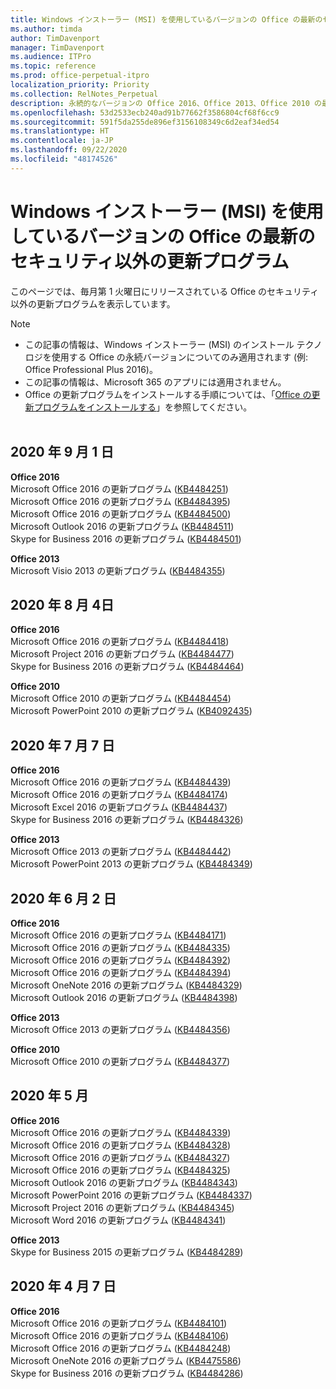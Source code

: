 ```yaml
---
title: Windows インストーラー (MSI) を使用しているバージョンの Office の最新のセキュリティ以外の更新プログラム
ms.author: timda
author: TimDavenport
manager: TimDavenport
ms.audience: ITPro
ms.topic: reference
ms.prod: office-perpetual-itpro
localization_priority: Priority
ms.collection: RelNotes_Perpetual
description: 永続的なバージョンの Office 2016、Office 2013、Office 2010 の最新のセキュリティ以外の更新プログラム情報へのリンクを IT 技術者に提供します
ms.openlocfilehash: 53d2533ecb240ad91b77662f3586804cf68f6cc9
ms.sourcegitcommit: 591f5da255de896ef3156108349c6d2eaf34ed54
ms.translationtype: HT
ms.contentlocale: ja-JP
ms.lasthandoff: 09/22/2020
ms.locfileid: "48174526"
---
```

# <a name="latest-non-security-updates-for-versions-of-office-that-use-windows-installer-msi"></a>Windows インストーラー (MSI) を使用しているバージョンの Office の最新のセキュリティ以外の更新プログラム

このページでは、毎月第 1 火曜日にリリースされている Office のセキュリティ以外の更新プログラムを表示しています。

> [!NOTE]
> - この記事の情報は、Windows インストーラー (MSI) のインストール テクノロジを使用する Office の永続バージョンについてのみ適用されます (例: Office Professional Plus 2016)。
> - この記事の情報は、Microsoft 365 のアプリには適用されません。
> - Office の更新プログラムをインストールする手順については、「[Office の更新プログラムをインストールする](https://support.office.com/article/2ab296f3-7f03-43a2-8e50-46de917611c5)」を参照してください。
<br/><br/>

## <a name="september-1-2020"></a>2020 年 9 月 1 日
**Office 2016**<br/>
Microsoft Office 2016 の更新プログラム ([KB4484251](https://support.microsoft.com/help/4484251))<br/>
Microsoft Office 2016 の更新プログラム ([KB4484395](https://support.microsoft.com/help/4484395))<br/> Microsoft Office 2016 の更新プログラム ([KB4484500](https://support.microsoft.com/help/4484500)) <br/>
Microsoft Outlook 2016 の更新プログラム ([KB4484511](https://support.microsoft.com/help/4484511)) <br/>
Skype for Business 2016 の更新プログラム ([KB4484501](https://support.microsoft.com/help/4484501)) <br/>

**Office 2013**<br/>
Microsoft Visio 2013 の更新プログラム ([KB4484355](https://support.microsoft.com/help/4484355))<br/>

## <a name="august-4-2020"></a>2020 年 8 月 4日

**Office 2016**<br/>
Microsoft Office 2016 の更新プログラム ([KB4484418](https://support.microsoft.com/help/4484418))<br/> Microsoft Project 2016 の更新プログラム ([KB4484477](https://support.microsoft.com/help/4484477))<br/>
Skype for Business 2016 の更新プログラム ([KB4484464](https://support.microsoft.com/help/4484464))<br/> 

**Office 2010**<br/>
Microsoft Office 2010 の更新プログラム ([KB4484454](https://support.microsoft.com/help/4484454))<br/> Microsoft PowerPoint 2010 の更新プログラム ([KB4092435](https://support.microsoft.com/help/4092435))<br/> 

## <a name="july-7-2020"></a>2020 年 7 月 7 日

**Office 2016**<br/>
Microsoft Office 2016 の更新プログラム ([KB4484439](https://support.microsoft.com/help/4484439))<br/> Microsoft Office 2016 の更新プログラム ([KB4484174](https://support.microsoft.com/help/4484174))<br/> Microsoft Excel 2016 の更新プログラム ([KB4484437](https://support.microsoft.com/help/4484437))<br/>
Skype for Business 2016 の更新プログラム ([KB4484326](https://support.microsoft.com/help/4484326))<br/> 

**Office 2013**<br/>
Microsoft Office 2013 の更新プログラム ([KB4484442](https://support.microsoft.com/help/4484442))<br/> Microsoft PowerPoint 2013 の更新プログラム ([KB4484349](https://support.microsoft.com/help/4484349))<br/> 


## <a name="june-2-2020"></a>2020 年 6 月 2 日

**Office 2016**<br/>
Microsoft Office 2016 の更新プログラム ([KB4484171](https://support.microsoft.com/help/4484171))<br/> Microsoft Office 2016 の更新プログラム ([KB4484335](https://support.microsoft.com/help/4484335))<br/> Microsoft Office 2016 の更新プログラム ([KB4484392](https://support.microsoft.com/help/4484392))<br/> Microsoft Office 2016 の更新プログラム ([KB4484394](https://support.microsoft.com/help/4484394))<br/> Microsoft OneNote 2016 の更新プログラム ([KB4484329](https://support.microsoft.com/help/4484329))<br/>
Microsoft Outlook 2016 の更新プログラム ([KB4484398](https://support.microsoft.com/help/4484398))<br/> 

**Office 2013**<br/>
Microsoft Office 2013 の更新プログラム ([KB4484356](https://support.microsoft.com/help/4484356))<br/> 

**Office 2010**<br/>
Microsoft Office 2010 の更新プログラム ([KB4484377](https://support.microsoft.com/help/4484377))<br/> 


## <a name="may-5-2020"></a>2020 年 5 月

**Office 2016**<br/>
Microsoft Office 2016 の更新プログラム ([KB4484339](https://support.microsoft.com/help/4484339))<br/> Microsoft Office 2016 の更新プログラム ([KB4484328](https://support.microsoft.com/help/4484328))<br/> Microsoft Office 2016 の更新プログラム ([KB4484327](https://support.microsoft.com/help/4484327))<br/> Microsoft Office 2016 の更新プログラム ([KB4484325](https://support.microsoft.com/help/4484325))<br/> Microsoft Outlook 2016 の更新プログラム ([KB4484343](https://support.microsoft.com/help/4484343))<br/> Microsoft PowerPoint 2016 の更新プログラム ([KB4484337](https://support.microsoft.com/help/4484337))<br/> Microsoft Project 2016 の更新プログラム ([KB4484345](https://support.microsoft.com/help/4484345))<br/> Microsoft Word 2016 の更新プログラム ([KB4484341](https://support.microsoft.com/help/4484341))<br/> 


**Office 2013**<br/>
Skype for Business 2015 の更新プログラム ([KB4484289](https://support.microsoft.com/help/4484289))<br/>

## <a name="april-7-2020"></a>2020 年 4 月 7 日

**Office 2016**<br/>
Microsoft Office 2016 の更新プログラム ([KB4484101](https://support.microsoft.com/help/4484101))<br/>
Microsoft Office 2016 の更新プログラム ([KB4484106](https://support.microsoft.com/help/4484106))<br/>
Microsoft Office 2016 の更新プログラム ([KB4484248](https://support.microsoft.com/help/4484248))<br/>
Microsoft OneNote 2016 の更新プログラム ([KB4475586](https://support.microsoft.com/help/4475586))<br/>
Skype for Business 2016 の更新プログラム ([KB4484286](https://support.microsoft.com/help/4484286)) <br/>

<br/>

 
